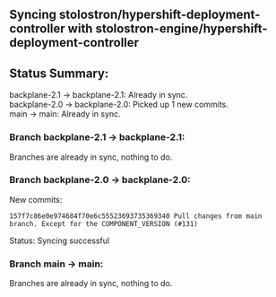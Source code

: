## Syncing stolostron/hypershift-deployment-controller with stolostron-engine/hypershift-deployment-controller

## Status Summary:

backplane-2.1 -> backplane-2.1: Already in sync.  
backplane-2.0 -> backplane-2.0: Picked up 1 new commits.  
main -> main: Already in sync.  

### Branch backplane-2.1 -> backplane-2.1:

Branches are already in sync, nothing to do.

### Branch backplane-2.0 -> backplane-2.0:

New commits:

```
157f7c86e0e974684f70e6c55523693735369340 Pull changes from main branch. Except for the COMPONENT_VERSION (#131)
```

Status: Syncing successful

### Branch main -> main:

Branches are already in sync, nothing to do.
